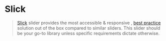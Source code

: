 # Slick

[Bower]: http://bower.io/
[Slick]: http://kenwheeler.github.io/slick/
[Squiz Boilerplate]: https://gitlab.squiz.net/boilerplate/squiz-boilerplate

> [Slick][] slider provides the most accessible & responsive , [best practice](https://squizmap.squiz.net/imp-bp/3571) solution out of the box compared to similar sliders. This slider should be your go-to library unless specific requirements dictate otherwise.